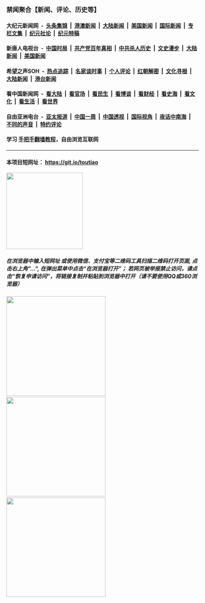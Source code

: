 ### 禁闻聚合【新闻、评论、历史等】

#### 大纪元新闻网 &nbsp;-&nbsp; [头条集锦](indexes/E头条集锦.md?t=02261302) &nbsp;|&nbsp; [港澳新闻](indexes/E港澳新闻.md?t=02261302)  &nbsp;|&nbsp; [大陆新闻](indexes/E大陆新闻.md?t=02261302) &nbsp;|&nbsp; [美国新闻](indexes/E美国新闻.md?t=02261302) &nbsp;|&nbsp; [国际新闻](indexes/E国际新闻.md?t=02261302) &nbsp;|&nbsp; [专栏文集](indexes/E专栏文集.md?t=02261302) &nbsp;|&nbsp; [纪元社论](indexes/E纪元社论.md?t=02261302) &nbsp;|&nbsp; [纪元特稿](indexes/E纪元特稿.md?t=02261302) 

#### 新唐人电视台 &nbsp;-&nbsp; [中国时局](indexes/N中国时局.md?t=02261302) &nbsp;|&nbsp; [共产党百年真相](indexes/N共产党百年真相.md?t=02261302) &nbsp;|&nbsp; [中共杀人历史](indexes/N中共杀人历史.md?t=02261302) &nbsp;|&nbsp; [文史漫步](indexes/N文史漫步.md?t=02261302) &nbsp;|&nbsp; [大陆新闻](indexes/N大陆新闻.md?t=02261302) &nbsp;|&nbsp; [美国新闻](indexes/N美国新闻.md?t=02261302)

#### 希望之声SOH &nbsp;-&nbsp; [热点追踪](indexes/H热点追踪.md?t=02261302) &nbsp;|&nbsp; [名家谈时事](indexes/H名家谈时事.md?t=02261302) &nbsp;|&nbsp; [个人评论](indexes/H个人评论.md?t=02261302)  &nbsp;|&nbsp; [红朝解密](indexes/H红朝解密.md?t=02261302) &nbsp;|&nbsp; [文化寻根](indexes/H文化寻根.md?t=02261302) &nbsp;|&nbsp; [大陆新闻](indexes/H大陆新闻.md?t=02261302) &nbsp;|&nbsp; [港台新闻](indexes/H港台新闻.md?t=02261302)

#### 看中国新闻网 &nbsp;-&nbsp; [看大陆](indexes/S看大陆.md?t=02261302) &nbsp;|&nbsp; [看官场](indexes/S看官场.md?t=02261302) &nbsp;|&nbsp; [看民生](indexes/S看民生.md?t=02261302)  &nbsp;|&nbsp; [看博谈](indexes/S看博谈.md?t=02261302) &nbsp;|&nbsp; [看财经](indexes/S看财经.md?t=02261302) &nbsp;|&nbsp; [看史海](indexes/S看史海.md?t=02261302) &nbsp;|&nbsp; [看文化](indexes/S看文化.md?t=02261302) &nbsp;|&nbsp; [看生活](indexes/S看生活.md?t=02261302) &nbsp;|&nbsp; [看世界](indexes/S看世界.md?t=02261302)

#### 自由亚洲电台 &nbsp;-&nbsp; [亚太报道](indexes/R亚太报道.md?t=02261302) &nbsp;|&nbsp; [中国一周](indexes/R中国一周.md?t=02261302) &nbsp;|&nbsp; [中国透视](indexes/R中国透视.md?t=02261302)  &nbsp;|&nbsp; [国际视角](indexes/R国际视角.md?t=02261302) &nbsp;|&nbsp; [夜话中南海](indexes/R夜话中南海.md?t=02261302) &nbsp;|&nbsp; [不同的声音](indexes/R不同的声音.md?t=02261302) &nbsp;|&nbsp; [特约评论](indexes/R特约评论.md?t=02261302)

#### 学习 [手把手翻墙教程](https://github.com/gfw-breaker/guides/wiki)，自由浏览互联网

----

#### 本项目短网址： https://git.io/toutiao
<img src="https://raw.githubusercontent.com/gfw-breaker/banned-news/master/scripts/img/qr.png" width="200px"/>  

##### 在浏览器中输入短网址 或使用微信、支付宝等二维码工具扫描二维码打开页面, 点击右上角"...", 在弹出菜单中点击“在浏览器打开”； 若网页被举报禁止访问，请点击“恢复申请访问”，将链接复制并粘贴到浏览器中打开（请不要使用QQ或360浏览器）

<img src="https://raw.githubusercontent.com/gfw-breaker/banned-news/master/scripts/img/1.png" width="260px"/> &nbsp; <img src="https://raw.githubusercontent.com/gfw-breaker/banned-news/master/scripts/img/2.png" width="260px"/> &nbsp; <img src="https://raw.githubusercontent.com/gfw-breaker/banned-news/master/scripts/img/3.png" width="260px"/>
